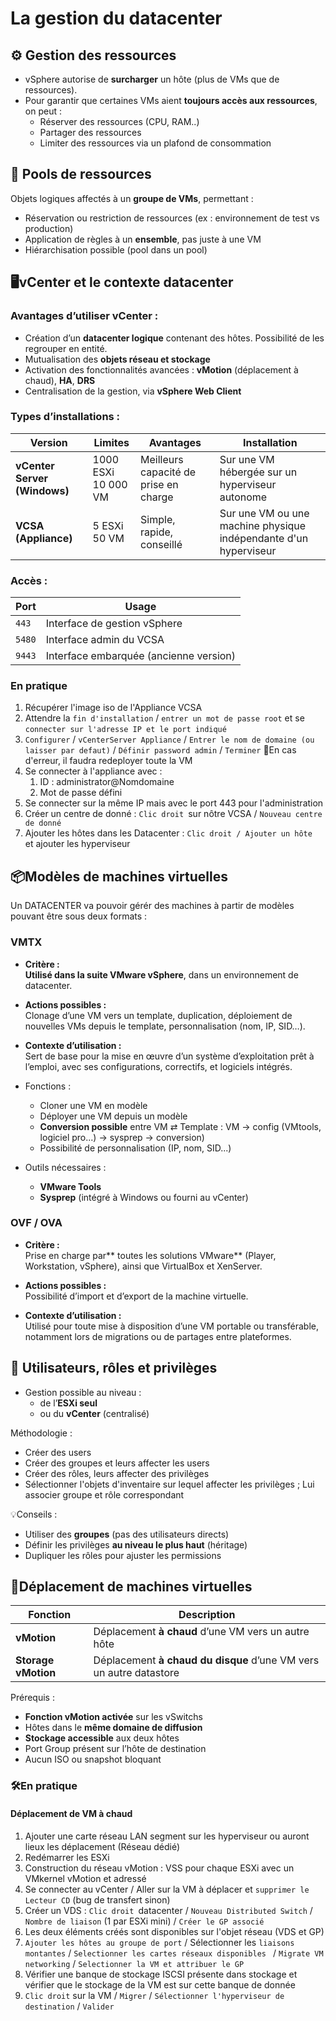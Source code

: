 # La gestion du datacenter

## ⚙️ Gestion des ressources

- vSphere autorise de **surcharger** un hôte (plus de VMs que de ressources).
- Pour garantir que certaines VMs aient **toujours accès aux ressources**, on peut :
	- Réserver des ressources (CPU, RAM..)
	- Partager des ressources
	- Limiter des ressources via un plafond de consommation

## 🧩 Pools de ressources

Objets logiques affectés à un **groupe de VMs**, permettant :
- Réservation ou restriction de ressources (ex : environnement de test vs production)
- Application de règles à un **ensemble**, pas juste à une VM
- Hiérarchisation possible (pool dans un pool)


## 🖥️vCenter et le contexte datacenter

### Avantages d’utiliser vCenter :
- Création d’un **datacenter logique** contenant des hôtes. Possibilité de les regrouper en entité.
- Mutualisation des **objets réseau et stockage**
- Activation des fonctionnalités avancées : **vMotion** (déplacement à chaud), **HA**, **DRS**
- Centralisation de la gestion, via **vSphere Web Client**

### Types d’installations :

| Version                      | Limites                | Avantages                             | Installation                                                     |
| ---------------------------- | ---------------------- | ------------------------------------- | ---------------------------------------------------------------- |
| **vCenter Server (Windows)** | 1000 ESXi<br>10 000 VM | Meilleurs capacité de prise en charge | Sur une VM hébergée sur un hyperviseur autonome                  |
| **VCSA (Appliance)**         | 5 ESXi<br>50 VM        | Simple, rapide, conseillé             | Sur une VM ou une machine physique indépendante d'un hyperviseur |
### Accès :

|Port|Usage|
|---|---|
|`443`|Interface de gestion vSphere|
|`5480`|Interface admin du VCSA|
|`9443`|Interface embarquée (ancienne version)|
### En pratique 

1. Récupérer l'image iso de l'Appliance VCSA
2. Attendre la ``fin d'installation`` / ``entrer un mot de passe root`` et se ``connecter sur l'adresse IP et le port indiqué``
3. ``Configurer`` / ``vCenterServer Appliance`` / ``Entrer le nom de domaine (ou laisser par defaut)`` / ``Définir password admin`` / ``Terminer``
	🚨En cas d'erreur, il faudra redeployer toute la VM 
4. Se connecter à l'appliance avec : 
	1. ID : administrator@Nomdomaine
	2. Mot de passe défini 
5. Se connecter sur la même IP mais avec le port 443 pour l'administration
6. Créer un centre de donné : ``Clic droit ``sur nôtre VCSA / ``Nouveau centre de donné`` 
7. Ajouter les hôtes dans les Datacenter : ``Clic droit / Ajouter un hôte `` et ajouter les hyperviseur

## 📦Modèles de machines virtuelles

Un DATACENTER va pouvoir gérér des machines à partir de modèles pouvant être sous deux formats : 

<!-- tabs:start --> 
### **VMTX**

- **Critère :**  
    **Utilisé dans la suite VMware vSphere**, dans un environnement de datacenter.

- **Actions possibles :**  
    Clonage d’une VM vers un template, duplication, déploiement de nouvelles VMs depuis le template, personnalisation (nom, IP, SID…).


- **Contexte d’utilisation :**  
    Sert de base pour la mise en œuvre d’un système d’exploitation prêt à l’emploi, avec ses configurations, correctifs, et logiciels intégrés.

- Fonctions :
	- Cloner une VM en modèle
	- Déployer une VM depuis un modèle
	- **Conversion possible** entre VM ⇄ Template : 
		  VM -> config (VMtools, logiciel pro...) -> sysprep -> conversion)
	- Possibilité de personnalisation (IP, nom, SID...)

- Outils nécessaires :
	- **VMware Tools**
	- **Sysprep** (intégré à Windows ou fourni au vCenter)
### **OVF / OVA**

- **Critère :**  
    Prise en charge par** toutes les solutions VMware** (Player, Workstation, vSphere), ainsi que VirtualBox et XenServer.  

- **Actions possibles :**  
    Possibilité d’import et d’export de la machine virtuelle.  

- **Contexte d’utilisation :**  
    Utilisé pour toute mise à disposition d’une VM portable ou transférable, notamment lors de migrations ou de partages entre plateformes.
<!-- tabs:end --> 

## 🔐 Utilisateurs, rôles et privilèges

- Gestion possible au niveau :
    - de l’**ESXi seul**
    - ou du **vCenter** (centralisé)

Méthodologie : 
- Créer des users
- Créer des groupes et leurs affecter les users
- Créer des rôles, leurs affecter des privilèges
- Sélectionner l'objets d'inventaire sur lequel affecter les privilèges ; Lui associer groupe et rôle correspondant

 💡Conseils :
- Utiliser des **groupes** (pas des utilisateurs directs)
- Définir les privilèges **au niveau le plus haut** (héritage)
- Dupliquer les rôles pour ajuster les permissions

## 🚀Déplacement de machines virtuelles

| Fonction            | Description                                                        |
| ------------------- | ------------------------------------------------------------------ |
| **vMotion**         | Déplacement **à chaud** d’une VM vers un autre hôte                |
| **Storage vMotion** | Déplacement **à chaud du disque** d’une VM vers un autre datastore |
Prérequis :
- **Fonction vMotion activée** sur les vSwitchs
- Hôtes dans le **même domaine de diffusion**
- **Stockage accessible** aux deux hôtes
- Port Group présent sur l’hôte de destination
- Aucun ISO ou snapshot bloquant

### 🛠️En pratique 

#### Déplacement de VM à chaud

1. Ajouter une carte réseau LAN segment sur les hyperviseur ou auront lieux les déplacement (Réseau dédié)
2. Redémarrer les ESXi
3. Construction du réseau vMotion : VSS pour chaque ESXi avec un VMkernel vMotion et adressé 
4. Se connecter au vCenter / Aller sur la VM à déplacer et ``supprimer le Lecteur CD`` (bug de transfert sinon)
5. Créer un VDS  : ``Clic droit ``datacenter / ``Nouveau Distributed Switch`` / ``Nombre de liaison`` (1 par ESXi mini) / ``Créer le GP associé `` 
6. Les deux éléments créés sont disponibles sur l'objet réseau (VDS et GP)
7. ``Ajouter les hôtes au groupe de port`` / Sélectionner les ``liaisons montantes`` / ``Selectionner les cartes réseaux disponibles `` / ``Migrate VM networking`` / ``Selectionner la VM et attribuer le GP``
8. Vérifier une banque de stockage ISCSI présente dans stockage et vérifier que le stockage de la VM est sur cette banque de donnée 
9. ``Clic droit`` sur la VM / ``Migrer`` / ``Sélectionner l'hyperviseur de destination`` / ``Valider``


